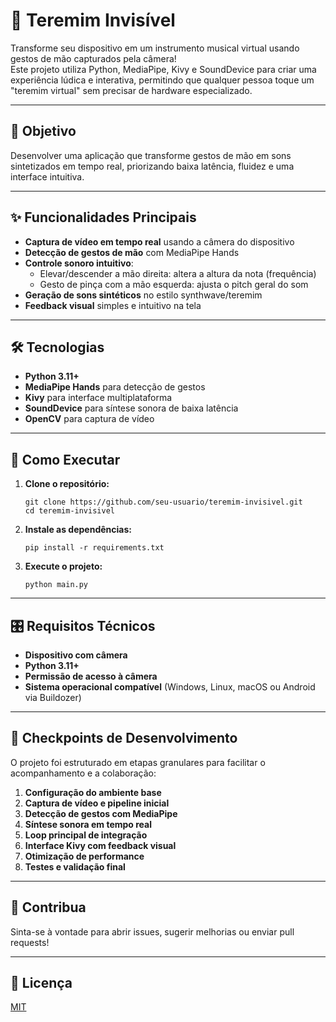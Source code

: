 # 🎹 Teremim Invisível

Transforme seu dispositivo em um instrumento musical virtual usando gestos de mão capturados pela câmera!  
Este projeto utiliza Python, MediaPipe, Kivy e SoundDevice para criar uma experiência lúdica e interativa, permitindo que qualquer pessoa toque um "teremim virtual" sem precisar de hardware especializado.

---

## 🎯 Objetivo

Desenvolver uma aplicação que transforme gestos de mão em sons sintetizados em tempo real, priorizando baixa latência, fluidez e uma interface intuitiva.

---

## ✨ Funcionalidades Principais

- **Captura de vídeo em tempo real** usando a câmera do dispositivo
- **Detecção de gestos de mão** com MediaPipe Hands
- **Controle sonoro intuitivo**:
  - Elevar/descender a mão direita: altera a altura da nota (frequência)
  - Gesto de pinça com a mão esquerda: ajusta o pitch geral do som
- **Geração de sons sintéticos** no estilo synthwave/teremim
- **Feedback visual** simples e intuitivo na tela

---

## 🛠️ Tecnologias

- **Python 3.11+**
- **MediaPipe Hands** para detecção de gestos
- **Kivy** para interface multiplataforma
- **SoundDevice** para síntese sonora de baixa latência
- **OpenCV** para captura de vídeo

---

## 🚀 Como Executar

1. **Clone o repositório:**
   ```
   git clone https://github.com/seu-usuario/teremim-invisivel.git
   cd teremim-invisivel
   ```

2. **Instale as dependências:**
   ```
   pip install -r requirements.txt
   ```

3. **Execute o projeto:**
   ```
   python main.py
   ```

---

## 🎛️ Requisitos Técnicos

- **Dispositivo com câmera**
- **Python 3.11+**
- **Permissão de acesso à câmera**
- **Sistema operacional compatível** (Windows, Linux, macOS ou Android via Buildozer)

---

## 📅 Checkpoints de Desenvolvimento

O projeto foi estruturado em etapas granulares para facilitar o acompanhamento e a colaboração:

1. **Configuração do ambiente base**
2. **Captura de vídeo e pipeline inicial**
3. **Detecção de gestos com MediaPipe**
4. **Síntese sonora em tempo real**
5. **Loop principal de integração**
6. **Interface Kivy com feedback visual**
7. **Otimização de performance**
8. **Testes e validação final**

---

## 🤝 Contribua

Sinta-se à vontade para abrir issues, sugerir melhorias ou enviar pull requests!

---

## 📄 Licença

[MIT](LICENSE)
